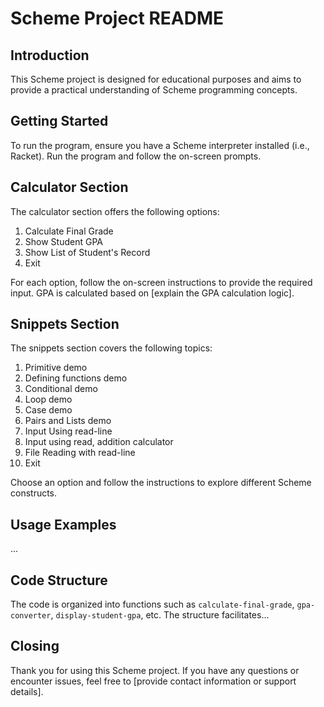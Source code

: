 # Scheme Project README

## Introduction

This Scheme project is designed for educational purposes and aims to provide a practical understanding of Scheme programming concepts.

## Getting Started

To run the program, ensure you have a Scheme interpreter installed (i.e., Racket). Run the program and follow the on-screen prompts.

## Calculator Section

The calculator section offers the following options:

1. Calculate Final Grade
2. Show Student GPA
3. Show List of Student's Record
4. Exit

For each option, follow the on-screen instructions to provide the required input. GPA is calculated based on [explain the GPA calculation logic].

## Snippets Section

The snippets section covers the following topics:

1. Primitive demo
2. Defining functions demo
3. Conditional demo
4. Loop demo
5. Case demo
6. Pairs and Lists demo
7. Input Using read-line
8. Input using read, addition calculator
9. File Reading with read-line
10. Exit

Choose an option and follow the instructions to explore different Scheme constructs.

## Usage Examples

...

## Code Structure

The code is organized into functions such as `calculate-final-grade`, `gpa-converter`, `display-student-gpa`, etc. The structure facilitates...

## Closing

Thank you for using this Scheme project. If you have any questions or encounter issues, feel free to [provide contact information or support details].

